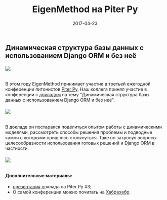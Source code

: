 ﻿---
layout: post
title: EigenMethod на Piter Py #3
created_at: 2017-04-23
date: 2017-04-23
language: ru
representation_img: /img/posts/pp3p.jpg
description: 23 апреля прошла 3-я конференция для Python-разработчиков на Неве
---

## Динамическая структура базы данных c использованием Django ORM и без неё

###### ![](/img/posts/pp3.jpg)

В этом году EigenMethod принимает участие в третьей ежегодной конференции питонистов [Piter Py][ppy]. Наш коллега принял участие в конференции с [докладом][doc] на тему "Динамическая структура базы данных c использованием Django ORM и без неё".  

###### ![](/img/posts/ppy1.jpg)  

В докладе он постарался поделиться опытом работы с динамическими моделями, рассмотреть способы решения проблемы и подводные камни с которыми пришлось столкнуться. Таке он затронул вопросы целесообразности использования готовых решений и Django ORM в частности.  

###### ![](/img/posts/ppy2.jpg)  

#### **Дополнительные материалы:**   

* [презентация][pres] доклада на Piter Py #3;  
* О самой конференции можно почитать на [Хабрахабр][habr].  

[//]: #
   [ppy]: <http://it-sobytie.ru/events/5862#tabs-anons>
   [doc]: <http://it-sobytie.ru/events/5862?dialog_id=39ffba068a3544ace88b77920e437ee7&#tabs-programm>
   [habr]: <https://habrahabr.ru/post/282656/>
   [pres]: <http://eigenmethod.ru/pres/PiterPy.pdf>
